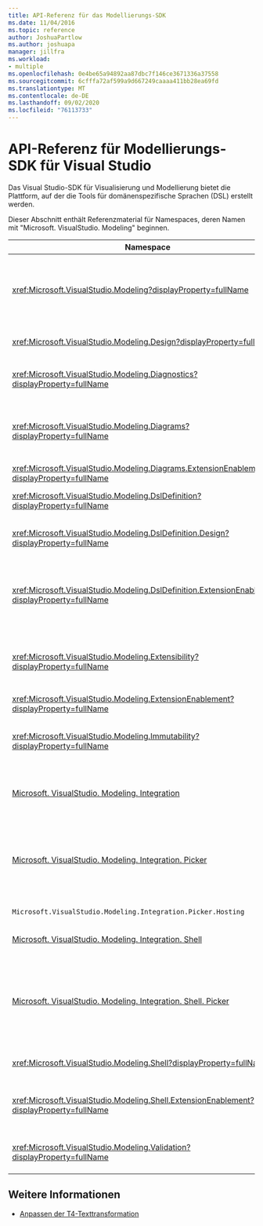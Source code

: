 ```yaml
---
title: API-Referenz für das Modellierungs-SDK
ms.date: 11/04/2016
ms.topic: reference
author: JoshuaPartlow
ms.author: joshuapa
manager: jillfra
ms.workload:
- multiple
ms.openlocfilehash: 0e4be65a94892aa87dbc7f146ce3671336a37558
ms.sourcegitcommit: 6cfffa72af599a9d667249caaaa411bb28ea69fd
ms.translationtype: MT
ms.contentlocale: de-DE
ms.lasthandoff: 09/02/2020
ms.locfileid: "76113733"
---
```

# <a name="api-reference-for-modeling-sdk-for-visual-studio"></a>API-Referenz für Modellierungs-SDK für Visual Studio

Das Visual Studio-SDK für Visualisierung und Modellierung bietet die Plattform, auf der die Tools für domänenspezifische Sprachen (DSL) erstellt werden.

Dieser Abschnitt enthält Referenzmaterial für Namespaces, deren Namen mit "Microsoft. VisualStudio. Modeling" beginnen.

|Namespace|Inhalt|
|-|-|
|<xref:Microsoft.VisualStudio.Modeling?displayProperty=fullName>|Klassen wie ModelElement, das die Basisklasse aller Domänen Klassen ist, die Sie in einer DSL definieren.|
|<xref:Microsoft.VisualStudio.Modeling.Design?displayProperty=fullName>|Klassen, die einen Teil einer DSL-Definition bilden.|
|<xref:Microsoft.VisualStudio.Modeling.Diagnostics?displayProperty=fullName>|Die Tools für den Modell Speicher-Viewer und die Leistungsmessung.|
|<xref:Microsoft.VisualStudio.Modeling.Diagrams?displayProperty=fullName>|Klassen wie shapeelement, die die Basisklasse aller Formen sind, die Sie in einer DSL definieren.|
|<xref:Microsoft.VisualStudio.Modeling.Diagrams.ExtensionEnablement?displayProperty=fullName>|Gesten-und Auswahlmethoden.|
|<xref:Microsoft.VisualStudio.Modeling.DslDefinition?displayProperty=fullName>|Die API des DSL-Definitions-Designers.|
|<xref:Microsoft.VisualStudio.Modeling.DslDefinition.Design?displayProperty=fullName>|Interne Klassen des DSL-Definitions-Designers.|
|<xref:Microsoft.VisualStudio.Modeling.DslDefinition.ExtensionEnablement?displayProperty=fullName>|Attribute, die es Ihnen ermöglichen, den DSL-Designer mit Befehlen, Gesten und Validierung zu erweitern.|
|<xref:Microsoft.VisualStudio.Modeling.Extensibility?displayProperty=fullName>|Erweiterungs Methoden für ModelElement, die DSL-Erweiterbarkeit implementieren.|
|<xref:Microsoft.VisualStudio.Modeling.ExtensionEnablement?displayProperty=fullName>|Erweiterbarkeits Attribute|
|<xref:Microsoft.VisualStudio.Modeling.Immutability?displayProperty=fullName>|Ermöglicht es Ihnen, Teile eines Modells als schreibgeschützt zu gestalten.|
|[Microsoft. VisualStudio. Modeling. Integration](/previous-versions/ee904412(v=vs.140))|Die ModelBus-API, mit der Sie unterschiedliche Modelle integrieren können.|
|[Microsoft. VisualStudio. Modeling. Integration. Picker](/previous-versions/ee904394(v=vs.140))|Das Dialogfeld, in dem Benutzer zu Modellen und Elementen navigieren können, um ModelBus-Verweise zu erstellen.|
|`Microsoft.VisualStudio.Modeling.Integration.Picker.Hosting`|Der Auswahl Dienst.|
|[Microsoft. VisualStudio. Modeling. Integration. Shell](/previous-versions/ee869435(v=vs.140))|ModelBus-Adapter Framework für Visual Studio.|
|[Microsoft. VisualStudio. Modeling. Integration. Shell. Picker](/previous-versions/ee886769(v=vs.140))|Das Auswahl Dialogfeld, in dem Benutzer zu Modellen und Elementen navigieren können, um ModelBus-Verweise zu erstellen.|
|<xref:Microsoft.VisualStudio.Modeling.Shell?displayProperty=fullName>|Die Schnittstelle zwischen DSLs und Visual Studio.|
|<xref:Microsoft.VisualStudio.Modeling.Shell.ExtensionEnablement?displayProperty=fullName>|Ermöglicht das Definieren von Kontextmenü Befehlen (Kontextmenü).|
|<xref:Microsoft.VisualStudio.Modeling.Validation?displayProperty=fullName>|Ermöglicht das Definieren von Validierungs Einschränkungen.|

## <a name="see-also"></a>Weitere Informationen

- [Anpassen der T4-Texttransformation](../modeling/customizing-t4-text-transformation.md)
